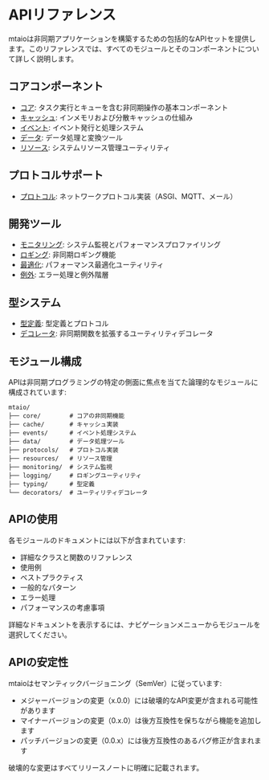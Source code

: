 # APIリファレンス

mtaioは非同期アプリケーションを構築するための包括的なAPIセットを提供します。このリファレンスでは、すべてのモジュールとそのコンポーネントについて詳しく説明します。

## コアコンポーネント

- [コア](core.md): タスク実行とキューを含む非同期操作の基本コンポーネント
- [キャッシュ](cache.md): インメモリおよび分散キャッシュの仕組み
- [イベント](events.md): イベント発行と処理システム
- [データ](data.md): データ処理と変換ツール
- [リソース](resources.md): システムリソース管理ユーティリティ

## プロトコルサポート

- [プロトコル](protocols.md): ネットワークプロトコル実装（ASGI、MQTT、メール）

## 開発ツール

- [モニタリング](monitoring.md): システム監視とパフォーマンスプロファイリング
- [ロギング](logging.md): 非同期ロギング機能
- [最適化](optimization.md): パフォーマンス最適化ユーティリティ
- [例外](exceptions.md): エラー処理と例外階層

## 型システム

- [型定義](typing.md): 型定義とプロトコル
- [デコレータ](decorators.md): 非同期関数を拡張するユーティリティデコレータ

## モジュール構成

APIは非同期プログラミングの特定の側面に焦点を当てた論理的なモジュールに構成されています:

```
mtaio/
├── core/        # コアの非同期機能
├── cache/       # キャッシュ実装
├── events/      # イベント処理システム
├── data/        # データ処理ツール
├── protocols/   # プロトコル実装
├── resources/   # リソース管理
├── monitoring/  # システム監視
├── logging/     # ロギングユーティリティ
├── typing/      # 型定義
└── decorators/  # ユーティリティデコレータ
```

## APIの使用

各モジュールのドキュメントには以下が含まれています:

- 詳細なクラスと関数のリファレンス
- 使用例
- ベストプラクティス
- 一般的なパターン
- エラー処理
- パフォーマンスの考慮事項

詳細なドキュメントを表示するには、ナビゲーションメニューからモジュールを選択してください。

## APIの安定性

mtaioはセマンティックバージョニング（SemVer）に従っています:

- メジャーバージョンの変更（x.0.0）には破壊的なAPI変更が含まれる可能性があります
- マイナーバージョンの変更（0.x.0）は後方互換性を保ちながら機能を追加します
- パッチバージョンの変更（0.0.x）には後方互換性のあるバグ修正が含まれます

破壊的な変更はすべてリリースノートに明確に記載されます。
